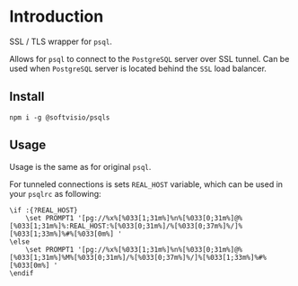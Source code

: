 # Introduction

SSL / TLS wrapper for `psql`.

Allows for `psql` to connect to the `PostgreSQL` server over SSL tunnel. Can be used when `PostgreSQL` server is located behind the `SSL` load balancer.

## Install

```shell
npm i -g @softvisio/psqls
```

## Usage

Usage is the same as for original `psql`.

For tunneled connections is sets `REAL_HOST` variable, which can be used in your `psqlrc` as following:

```text
\if :{?REAL_HOST}
    \set PROMPT1 '[pg://%x%[%033[1;31m%]%n%[%033[0;31m%]@%[%033[1;31m%]%:REAL_HOST:%[%033[0;31m%]/%[%033[0;37m%]%/]%[%033[1;33m%]%#%[%033[0m%] '
\else
    \set PROMPT1 '[pg://%x%[%033[1;31m%]%n%[%033[0;31m%]@%[%033[1;31m%]%M%[%033[0;31m%]/%[%033[0;37m%]%/]%[%033[1;33m%]%#%[%033[0m%] '
\endif
```
